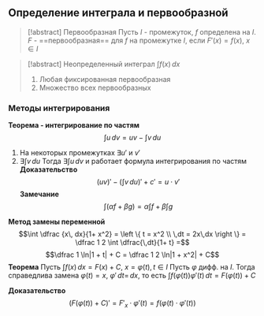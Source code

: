 ## Определение интеграла и первообразной

> [!abstract] Первообразная
> Пусть $I$ - промежуток, $f$ определена на $I$. $F$ - ==первообразная== для $f$ на промежутке $I$, если $F'(x) = f(x),\ x\in I$

> [!abstract] Неопределенный интеграл
> $\int f(x)\,dx$
> 1) Любая фиксированная первообразная
> 2) Множество всех первообразных

### Методы интегрирования
**Теорема - интегрирование по частям**
$$\int u\,dv = uv - \int v\,du$$

1) На некоторых промежутках $\exists u'$ и $v'$
2) $\exists \int v\,du$
Тогда $\exists \int u\,dv$ и работает формула интегрирования по частям
**Доказательство**
$$(uv)' - (\int v\,du)' + c' = u\cdot v' $$
**Замечание**
$$\int (\alpha f + \beta g) = \alpha \int f + \beta \int g$$

**Метод замены переменной**
$$\int \dfrac {x\, dx}{1+ x^2} = \left \{ t = x^2 \\ \,dt = 2x\,dx \right \} = \dfrac 1 2 \int \dfrac{\,dt}{1+ t} =$$ $$\dfrac 1 \ln|1 + t| + C = \dfrac 1 2 \ln|1 + x^2| + C$$
**Теорема**
Пусть $\int f(x)\,dx = F(x) + C$, $x = \varphi(t), t\in I$ Пусть $\varphi$ дифф. на $I$. Тогда справедлива замена $\varphi(t) = x,\ \varphi'\,dt = \,dx$, то есть $\int f(\varphi(t))\varphi'(t)\,dt = F(\varphi(t)) + C$

**Доказательство**
$$(F(\varphi(t)) + C)' = F'_x \cdot \varphi'(t) = f(\varphi(t)\cdot \varphi'(t))$$